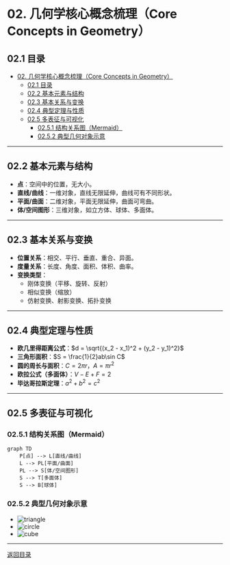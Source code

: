 # 02. 几何学核心概念梳理（Core Concepts in Geometry）

## 02.1 目录

- [02. 几何学核心概念梳理（Core Concepts in Geometry）](#02-几何学核心概念梳理core-concepts-in-geometry)
  - [02.1 目录](#021-目录)
  - [02.2 基本元素与结构](#022-基本元素与结构)
  - [02.3 基本关系与变换](#023-基本关系与变换)
  - [02.4 典型定理与性质](#024-典型定理与性质)
  - [02.5 多表征与可视化](#025-多表征与可视化)
    - [02.5.1 结构关系图（Mermaid）](#0251-结构关系图mermaid)
    - [02.5.2 典型几何对象示意](#0252-典型几何对象示意)

---

## 02.2 基本元素与结构

- **点**：空间中的位置，无大小。
- **直线/曲线**：一维对象，直线无限延伸，曲线可有不同形状。
- **平面/曲面**：二维对象，平面无限延伸，曲面可弯曲。
- **体/空间图形**：三维对象，如立方体、球体、多面体。

---

## 02.3 基本关系与变换

- **位置关系**：相交、平行、垂直、重合、异面。
- **度量关系**：长度、角度、面积、体积、曲率。
- **变换类型**：
  - 刚体变换（平移、旋转、反射）
  - 相似变换（缩放）
  - 仿射变换、射影变换、拓扑变换

---

## 02.4 典型定理与性质

- **欧几里得距离公式**：$d = \sqrt{(x_2 - x_1)^2 + (y_2 - y_1)^2}$
- **三角形面积**：$S = \frac{1}{2}ab\sin C$
- **圆的周长与面积**：$C = 2\pi r$，$A = \pi r^2$
- **欧拉公式（多面体）**：$V - E + F = 2$
- **毕达哥拉斯定理**：$a^2 + b^2 = c^2$

---

## 02.5 多表征与可视化

### 02.5.1 结构关系图（Mermaid）

```mermaid
graph TD
    P[点] --> L[直线/曲线]
    L --> PL[平面/曲面]
    PL --> S[体/空间图形]
    S --> T[多面体]
    S --> B[球体]
```

### 02.5.2 典型几何对象示意

- ![triangle](https://latex.codecogs.com/svg.image?\triangle%20ABC)
- ![circle](https://latex.codecogs.com/svg.image?\bigcirc%20O)
- ![cube](https://latex.codecogs.com/svg.image?\text{Cube})

---

[返回目录](#021-目录)
